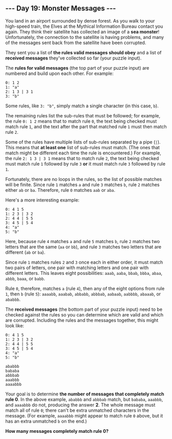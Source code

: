## --- Day 19: Monster Messages ---
You land in an airport surrounded by dense forest. As you walk to your high-speed train, the Elves at the Mythical Information Bureau<!--- This is a purely fictional organization. Any resemblance to actual organizations, past or present, is purely coincidental. --> contact you again. They think their satellite has collected an image of a **sea monster**! Unfortunately, the connection to the satellite is having problems, and many of the messages sent back from the satellite have been corrupted.
 
They sent you a list of **the rules valid messages should obey** and a list of **received messages** they've collected so far (your puzzle input).
 
The **rules for valid messages** (the top part of your puzzle input) are numbered and build upon each other. For example:
 

```
0: 1 2
1: "a"
2: 1 3 | 3 1
3: "b"
```

 
Some rules, like `3: "b"`, simply match a single character (in this case, `b`).
 
The remaining rules list the sub-rules that must be followed; for example, the rule `0: 1 2` means that to match rule `0`, the text being checked must match rule `1`, and the text after the part that matched rule `1` must then match rule `2`.
 
Some of the rules have multiple lists of sub-rules separated by a pipe (`|`). This means that **at least one** list of sub-rules must match. (The ones that match might be different each time the rule is encountered.) For example, the rule `2: 1 3 | 3 1` means that to match rule `2`, the text being checked must match rule `1` followed by rule `3` **or** it must match rule `3` followed by rule `1`.
 
Fortunately, there are no loops in the rules, so the list of possible matches will be finite. Since rule `1` matches `a` and rule `3` matches `b`, rule `2` matches either `ab` or `ba`. Therefore, rule `0` matches `aab` or `aba`.
 
Here's a more interesting example:
 

```
0: 4 1 5
1: 2 3 | 3 2
2: 4 4 | 5 5
3: 4 5 | 5 4
4: "a"
5: "b"
```

 
Here, because rule `4` matches `a` and rule `5` matches `b`, rule `2` matches two letters that are the same (`aa` or `bb`), and rule `3` matches two letters that are different (`ab` or `ba`).
 
Since rule `1` matches rules `2` and `3` once each in either order, it must match two pairs of letters, one pair with matching letters and one pair with different letters. This leaves eight possibilities: `aaab`, `aaba`, `bbab`, `bbba`, `abaa`, `abbb`, `baaa`, or `babb`.
 
Rule `0`, therefore, matches `a` (rule `4`), then any of the eight options from rule `1`, then `b` (rule `5`): `aaaabb`, `aaabab`, `abbabb`, `abbbab`, `aabaab`, `aabbbb`, `abaaab`, or `ababbb`.
 
The **received messages** (the bottom part of your puzzle input) need to be checked against the rules so you can determine which are valid and which are corrupted. Including the rules and the messages together, this might look like:
 

```
0: 4 1 5
1: 2 3 | 3 2
2: 4 4 | 5 5
3: 4 5 | 5 4
4: "a"
5: "b"

ababbb
bababa
abbbab
aaabbb
aaaabbb
```

 
Your goal is to determine **the number of messages that completely match rule 0**. In the above example, `ababbb` and `abbbab` match, but `bababa`, `aaabbb`, and `aaaabbb` do not, producing the answer **2**. The whole message must match all of rule `0`; there can't be extra unmatched characters in the message. (For example, `aaaabbb` might appear to match rule `0` above, but it has an extra unmatched `b` on the end.)
 
**How many messages completely match rule 0?**
 